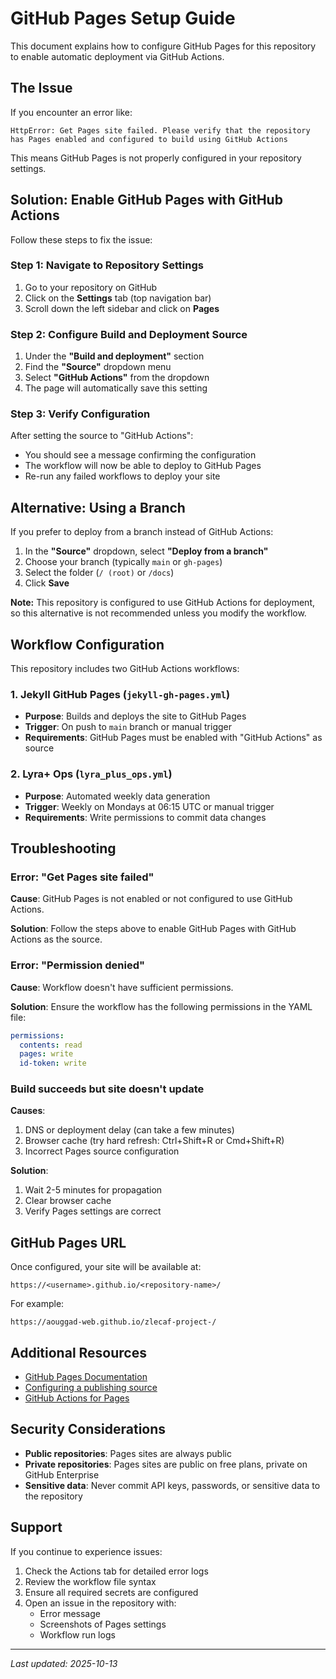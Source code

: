 # GitHub Pages Setup Guide

This document explains how to configure GitHub Pages for this repository to enable automatic deployment via GitHub Actions.

## The Issue

If you encounter an error like:
```
HttpError: Get Pages site failed. Please verify that the repository has Pages enabled and configured to build using GitHub Actions
```

This means GitHub Pages is not properly configured in your repository settings.

## Solution: Enable GitHub Pages with GitHub Actions

Follow these steps to fix the issue:

### Step 1: Navigate to Repository Settings

1. Go to your repository on GitHub
2. Click on the **Settings** tab (top navigation bar)
3. Scroll down the left sidebar and click on **Pages**

### Step 2: Configure Build and Deployment Source

1. Under the **"Build and deployment"** section
2. Find the **"Source"** dropdown menu
3. Select **"GitHub Actions"** from the dropdown
4. The page will automatically save this setting

### Step 3: Verify Configuration

After setting the source to "GitHub Actions":
- You should see a message confirming the configuration
- The workflow will now be able to deploy to GitHub Pages
- Re-run any failed workflows to deploy your site

## Alternative: Using a Branch

If you prefer to deploy from a branch instead of GitHub Actions:

1. In the **"Source"** dropdown, select **"Deploy from a branch"**
2. Choose your branch (typically `main` or `gh-pages`)
3. Select the folder (`/ (root)` or `/docs`)
4. Click **Save**

**Note:** This repository is configured to use GitHub Actions for deployment, so this alternative is not recommended unless you modify the workflow.

## Workflow Configuration

This repository includes two GitHub Actions workflows:

### 1. Jekyll GitHub Pages (`jekyll-gh-pages.yml`)
- **Purpose**: Builds and deploys the site to GitHub Pages
- **Trigger**: On push to `main` branch or manual trigger
- **Requirements**: GitHub Pages must be enabled with "GitHub Actions" as source

### 2. Lyra+ Ops (`lyra_plus_ops.yml`)
- **Purpose**: Automated weekly data generation
- **Trigger**: Weekly on Mondays at 06:15 UTC or manual trigger
- **Requirements**: Write permissions to commit data changes

## Troubleshooting

### Error: "Get Pages site failed"

**Cause**: GitHub Pages is not enabled or not configured to use GitHub Actions.

**Solution**: Follow the steps above to enable GitHub Pages with GitHub Actions as the source.

### Error: "Permission denied"

**Cause**: Workflow doesn't have sufficient permissions.

**Solution**: Ensure the workflow has the following permissions in the YAML file:
```yaml
permissions:
  contents: read
  pages: write
  id-token: write
```

### Build succeeds but site doesn't update

**Causes**:
1. DNS or deployment delay (can take a few minutes)
2. Browser cache (try hard refresh: Ctrl+Shift+R or Cmd+Shift+R)
3. Incorrect Pages source configuration

**Solution**: 
1. Wait 2-5 minutes for propagation
2. Clear browser cache
3. Verify Pages settings are correct

## GitHub Pages URL

Once configured, your site will be available at:
```
https://<username>.github.io/<repository-name>/
```

For example:
```
https://aouggad-web.github.io/zlecaf-project-/
```

## Additional Resources

- [GitHub Pages Documentation](https://docs.github.com/en/pages)
- [Configuring a publishing source](https://docs.github.com/en/pages/getting-started-with-github-pages/configuring-a-publishing-source-for-your-github-pages-site)
- [GitHub Actions for Pages](https://docs.github.com/en/pages/getting-started-with-github-pages/using-custom-workflows-with-github-pages)

## Security Considerations

- **Public repositories**: Pages sites are always public
- **Private repositories**: Pages sites are public on free plans, private on GitHub Enterprise
- **Sensitive data**: Never commit API keys, passwords, or sensitive data to the repository

## Support

If you continue to experience issues:
1. Check the Actions tab for detailed error logs
2. Review the workflow file syntax
3. Ensure all required secrets are configured
4. Open an issue in the repository with:
   - Error message
   - Screenshots of Pages settings
   - Workflow run logs

---

*Last updated: 2025-10-13*
